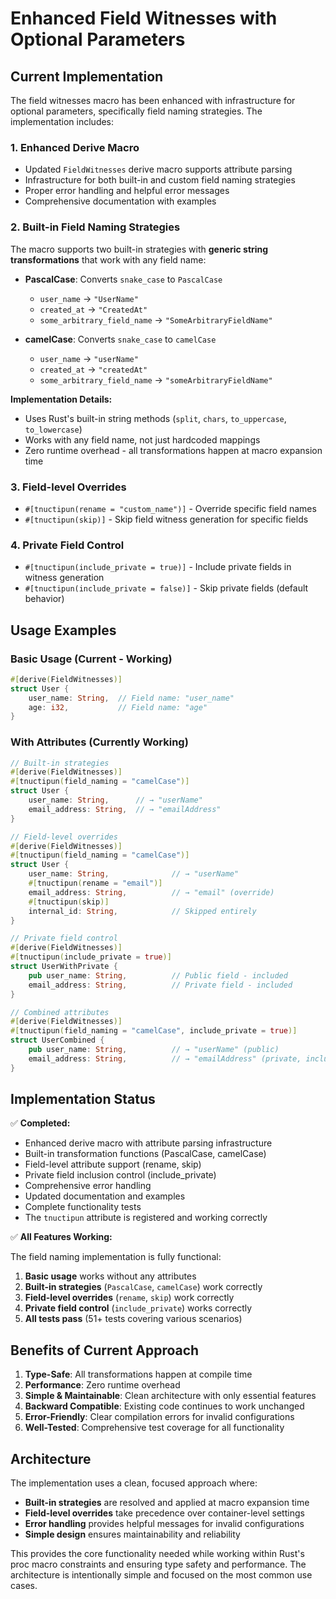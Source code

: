# Enhanced Field Witnesses with Optional Parameters

## Current Implementation

The field witnesses macro has been enhanced with infrastructure for optional parameters, specifically field naming strategies. The implementation includes:

### 1. **Enhanced Derive Macro**

- Updated `FieldWitnesses` derive macro supports attribute parsing
- Infrastructure for both built-in and custom field naming strategies
- Proper error handling and helpful error messages
- Comprehensive documentation with examples

### 2. **Built-in Field Naming Strategies**

The macro supports two built-in strategies with **generic string transformations** that work with any field name:

- **PascalCase**: Converts `snake_case` to `PascalCase`
  - `user_name` → `"UserName"`
  - `created_at` → `"CreatedAt"`
  - `some_arbitrary_field_name` → `"SomeArbitraryFieldName"`

- **camelCase**: Converts `snake_case` to `camelCase` 
  - `user_name` → `"userName"`
  - `created_at` → `"createdAt"`
  - `some_arbitrary_field_name` → `"someArbitraryFieldName"`

**Implementation Details:**
- Uses Rust's built-in string methods (`split`, `chars`, `to_uppercase`, `to_lowercase`)
- Works with any field name, not just hardcoded mappings
- Zero runtime overhead - all transformations happen at macro expansion time

### 3. **Field-level Overrides**

- `#[tnuctipun(rename = "custom_name")]` - Override specific field names
- `#[tnuctipun(skip)]` - Skip field witness generation for specific fields

### 4. **Private Field Control**

- `#[tnuctipun(include_private = true)]` - Include private fields in witness generation
- `#[tnuctipun(include_private = false)]` - Skip private fields (default behavior)

## Usage Examples

### Basic Usage (Current - Working)

```rust
#[derive(FieldWitnesses)]
struct User {
    user_name: String,  // Field name: "user_name"
    age: i32,           // Field name: "age"
}
```

### With Attributes (Currently Working)

```rust
// Built-in strategies
#[derive(FieldWitnesses)]
#[tnuctipun(field_naming = "camelCase")]
struct User {
    user_name: String,      // → "userName"
    email_address: String,  // → "emailAddress"
}

// Field-level overrides
#[derive(FieldWitnesses)]
#[tnuctipun(field_naming = "camelCase")]
struct User {
    user_name: String,              // → "userName"
    #[tnuctipun(rename = "email")]
    email_address: String,          // → "email" (override)
    #[tnuctipun(skip)]
    internal_id: String,            // Skipped entirely
}

// Private field control
#[derive(FieldWitnesses)]
#[tnuctipun(include_private = true)]
struct UserWithPrivate {
    pub user_name: String,          // Public field - included
    email_address: String,          // Private field - included
}

// Combined attributes
#[derive(FieldWitnesses)]
#[tnuctipun(field_naming = "camelCase", include_private = true)]
struct UserCombined {
    pub user_name: String,          // → "userName" (public)
    email_address: String,          // → "emailAddress" (private, included)
}
```

## Implementation Status

✅ **Completed:**

- Enhanced derive macro with attribute parsing infrastructure
- Built-in transformation functions (PascalCase, camelCase)
- Field-level attribute support (rename, skip)
- Private field inclusion control (include_private)
- Comprehensive error handling
- Updated documentation and examples
- Complete functionality tests
- The `tnuctipun` attribute is registered and working correctly

✅ **All Features Working:**

The field naming implementation is fully functional:

1. **Basic usage** works without any attributes
2. **Built-in strategies** (`PascalCase`, `camelCase`) work correctly
3. **Field-level overrides** (`rename`, `skip`) work correctly
4. **Private field control** (`include_private`) works correctly
5. **All tests pass** (51+ tests covering various scenarios)

## Benefits of Current Approach

1. **Type-Safe**: All transformations happen at compile time
2. **Performance**: Zero runtime overhead
3. **Simple & Maintainable**: Clean architecture with only essential features
4. **Backward Compatible**: Existing code continues to work unchanged
5. **Error-Friendly**: Clear compilation errors for invalid configurations
6. **Well-Tested**: Comprehensive test coverage for all functionality

## Architecture

The implementation uses a clean, focused approach where:
- **Built-in strategies** are resolved and applied at macro expansion time
- **Field-level overrides** take precedence over container-level settings
- **Error handling** provides helpful messages for invalid configurations
- **Simple design** ensures maintainability and reliability

This provides the core functionality needed while working within Rust's proc macro constraints and ensuring type safety and performance. The architecture is intentionally simple and focused on the most common use cases.
